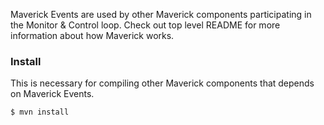 Maverick Events are used by other Maverick components participating in the
Monitor & Control loop. Check out top level README for more information about
how Maverick works.

### Install

This is necessary for compiling other Maverick components that depends on
Maverick Events.

    $ mvn install
